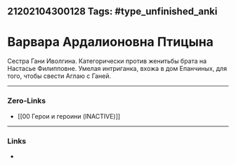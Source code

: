 21202104300128
Tags: #type_unfinished_anki 
---
# Варвара Ардалионовна Птицына

  Сестра Гани Иволгина. Категорически против женитьбы брата на Настасье Филипповне. Умелая интриганка, вхожа в дом Епанчиных, для того, чтобы свести Аглаю с Ганей.

---
### Zero-Links
- [[00 Герои и героини (INACTIVE)]]
---
### Links
-